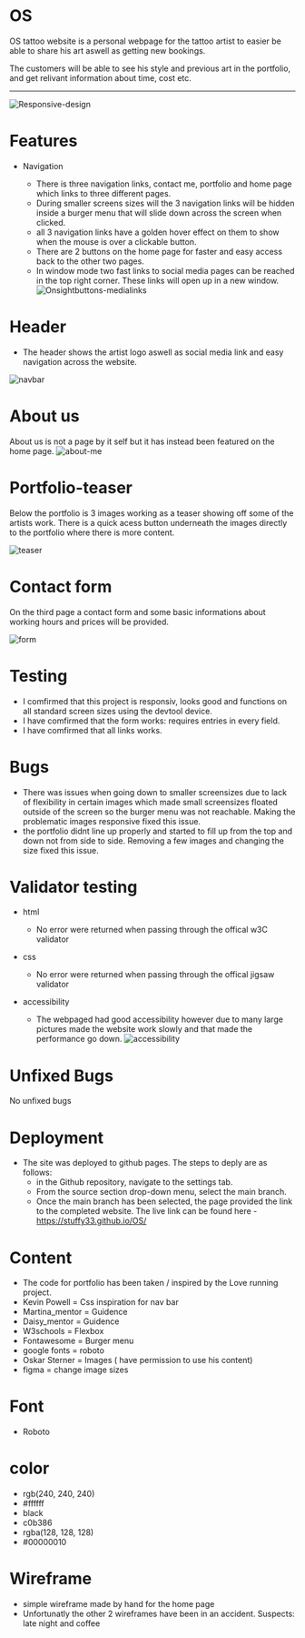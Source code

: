 # OS
OS tattoo website is a personal webpage for the tattoo artist to easier be able to share his art aswell as getting new bookings.

The customers will be able to see his style and previous art in the portfolio,
and get relivant information about time, cost etc.

---
![Responsive-design](READmeImages/Responsive-design.JPG)

# Features
- Navigation

  - There is three navigation links, contact me, portfolio and home page which links to three different pages.
  -  During smaller screens sizes will the 3 navigation links will be hidden inside a burger menu that will slide down across the screen when clicked.
  - all 3 navigation links have a golden hover effect on them to show when the mouse is over a clickable button.
  - There are 2 buttons on the home page for faster and easy access back to the other two pages.
  - In window mode two fast links to social media pages can be reached in the top right corner. These links will open up in a new window.
![Onsightbuttons-medialinks](READmeImages/Onsightbuttons-medialinks.JPG)

# Header
 - The header shows the artist logo aswell as social media link and easy navigation across the website.

 ![navbar](READmeImages/navbar.JPG)

 # About us
 About us is not a page by it self but it has instead been featured on the home page. 
 ![about-me](READmeImages/about-me.JPG)

 # Portfolio-teaser
 Below the portfolio is 3 images working as a teaser showing off some of the artists work. There is a quick acess button underneath the images directly to the portfolio where there is more content.

 ![teaser](READmeImages/teaser.JPG)

 # Contact form
 On the third page a contact form and some basic informations about working hours and prices will be provided.

 ![form](READmeImages/form.JPG)

 # Testing
 - I comfirmed that this project is responsiv, looks good and functions on all standard screen sizes  using the devtool device.
 - I have comfirmed that the form works: requires entries in every field.
 - I have comfirmed that all links works.

 # Bugs
 - There was issues when going down to smaller screensizes due to lack of flexibility in certain images which made small screensizes floated outside of the screen so the burger menu was not reachable. Making the problematic images responsive fixed this issue. 
 - the portfolio didnt line up properly and started to fill up from the top and down not from side to side. Removing a few images and changing the size fixed this issue.

# Validator testing
- html
    - No error were returned when passing through the offical w3C validator
- css 
    - No error were returned when passing through the offical jigsaw validator

- accessibility
    - The webpaged had good accessibility however due to many large pictures made the website work slowly and that made the performance go down.
    ![accessibility](READmeImages/accessibility%2097.PNG)

# Unfixed Bugs
No unfixed bugs

# Deployment
- The site was deployed to github pages. The steps to deply are as follows:
    - in the Github repository, navigate to the settings tab.
    - From the source section drop-down menu, select the main branch.
    - Once the main branch has been selected, the page provided the  link to the completed website.
The live link can be found here - https://stuffy33.github.io/OS/

# Content
- The code for portfolio has been taken / inspired by the Love running project.
- Kevin Powell = Css inspiration for nav bar
- Martina_mentor = Guidence
- Daisy_mentor = Guidence
- W3schools = Flexbox
- Fontawesome = Burger menu
- google fonts = roboto
- Oskar Sterner = Images ( have permission to use his content)
- figma = change image sizes

# Font
- Roboto

# color
 - rgb(240, 240, 240)
 - #ffffff
 - black
 - c0b386
 - rgba(128, 128, 128)
 - #00000010

 # Wireframe
 - simple wireframe made by hand for the home page
 - Unfortunatly the other 2 wireframes have been in an accident. Suspects: late night and coffee 